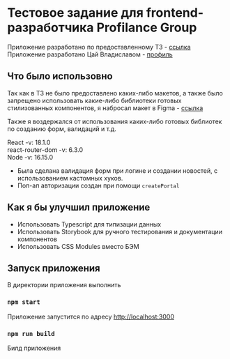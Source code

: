 # Тестовое задание для frontend-разработчика Profilance Group

Приложение разработано по предоставленному ТЗ - [ссылка](https://github.com/profilancegroup/frontend-test-task)\
Приложение разработано Цай Владиславом - [профиль](https://github.com/rubyhat)

## Что было использовно

Так как в ТЗ не было предоставлено каких-либо макетов, а также было запрещено использовать какие-либо библиотеки готовых стилизованных компонентов, я набросал макет в Figma - [ссылка](https://www.figma.com/file/MkRmZQhRfEUH62gN9OQdzX/Profilance-Group?node-id=2%3A73)

Также я воздержался от использования каких-либо готовых библиотек по созданию форм, валидаций и т.д.

React -v: 18.1.0\
react-router-dom -v: 6.3.0\
Node -v: 16.15.0

- Была сделана валидация форм при логине и создании новостей, с использованием кастомных хуков.
- Поп-ап авторизации создан при помощи `createPortal`

## Как я бы улучшил приложение

- Использовать Typescript для типизации данных
- Использовать Storybook для ручного тестирования и документации компонентов
- Использовать CSS Modules вместо БЭМ

## Запуск приложения

В директории приложения выполнить

### `npm start`

Приложение запустится по адресу [http://localhost:3000](http://localhost:3000)

### `npm run build`

Билд приложения
